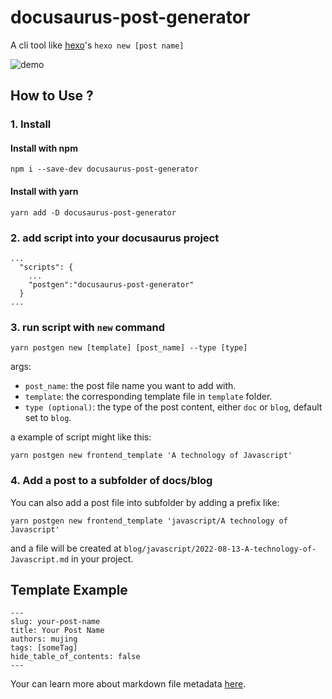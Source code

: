 # docusaurus-post-generator
A cli tool like [hexo](https://hexo.io/docs/writing.html)'s `hexo new [post name]`

![demo](https://user-images.githubusercontent.com/11360957/184494907-0daa1973-d343-40fe-a72b-2fa7819044fa.gif)


## How to Use ?
###  1. Install
#### Install with npm 
`npm i --save-dev docusaurus-post-generator`
#### Install with yarn  
`yarn add -D docusaurus-post-generator`


### 2. add script into your docusaurus project 
```
...
  "scripts": {
    ...
    "postgen":"docusaurus-post-generator"  
  }
...
```


### 3. run script with `new` command

```
yarn postgen new [template] [post_name] --type [type] 
```
args: 
- `post_name`: the post file name you want to add with.
- `template`: the corresponding template file in `template` folder.
- `type (optional)`: the type of the post content, either `doc` or `blog`, default set to `blog`. 

a example of script might like this: 

```
yarn postgen new frontend_template 'A technology of Javascript' 
```
### 4. Add a post to a subfolder of docs/blog
You can also add a post file into subfolder by adding a prefix like: 

```
yarn postgen new frontend_template 'javascript/A technology of Javascript'
```

and a file will be created at `blog/javascript/2022-08-13-A-technology-of-Javascript.md` in your project.
## Template Example

```
---
slug: your-post-name
title: Your Post Name
authors: mujing
tags: [someTag]
hide_table_of_contents: false
---
```

Your can learn more about markdown file metadata [here](https://docusaurus.io/docs/blog#adding-posts).
